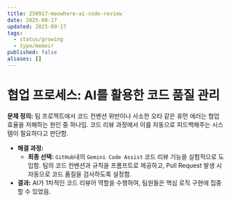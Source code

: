 ```yaml
---
title: 250917-meowhere-ai-code-review
date: 2025-09-17
updated: 2025-09-17
tags:
  - status/growing
  - type/memoir
published: false
aliases: []
---
```

# 협업 프로세스: AI를 활용한 코드 품질 관리
**문제 정의:** 팀 프로젝트에서 코드 컨벤션 위반이나 사소한 오타 같은 휴먼 에러는 협업 효율을 저해하는 원인 중 하나임. 코드 리뷰 과정에서 이를 자동으로 피드백해주는 시스템이 필요하다고 판단함.
- **해결 과정:**
    - **최종 선택:** `GitHub`내의 `Gemini Code Assist` 코드 리뷰 기능을 실험적으로 도입함. 팀의 코드 컨벤션과 규칙을 프롬프트로 제공하고, Pull Request 발생 시 자동으로 코드 품질을 검사하도록 설정함.
- **결과:** AI가 1차적인 코드 리뷰어 역할을 수행하여, 팀원들은 핵심 로직 구현에 집중할 수 있었음.